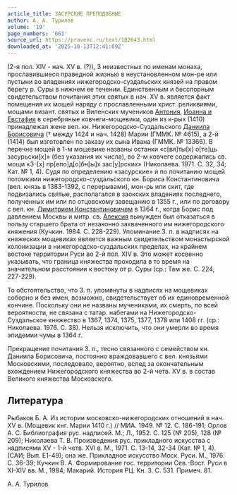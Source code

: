 ```yaml
---
article_title: ЗАСУРСКИЕ ПРЕПОДОБНЫЕ
author: А. А. Турилов
volume: '19'
page_numbers: '661'
source_url: https://pravenc.ru/text/182643.html
downloaded_at: '2025-10-13T12:41:09Z'
---
```


(2-я пол. XIV - нач. XV в. (?)), 3 неизвестных по именам монаха, прославившиеся праведной жизнью в неустановленном мон-ре или пустыни во владениях нижегородско-суздальских князей на правом берегу р. Суры в нижнем ее течении. Единственным и бесспорным свидетельством почитания этих святых в нач. XV в. является факт помещения их мощей наряду с прославленными христ. реликвиями, мощами визант. святых и Виленских мучеников [Антония](https://pravenc.ru/text/АНТОНИЙ.html), [Иоанна и Евстафия](<https://pravenc.ru/text/Иоанна и Евстафия.html>) в серебряные ковчеги-мощевики, один из к-рых (1410) принадлежал жене вел. кн. Нижегородско-Суздальского [Даниила Борисовича](<https://pravenc.ru/text/Даниила Борисовича.html>) († между 1424 и нач. 1428) Марии (ГММК. № 4615), а 2-й (1414) был изготовлен по заказу их сына Ивана (ГММК. № 13366). В перечне мощей в 1-м мощевике названы останки «с[вя]ты[х] о[те]ць засурьски[х]» (без указания их числа), во 2-м ковчеге содержались св. мощи «3-[х] пр[епо]д[о]бн[ы]х зас[у]рских» (Николаева. 1971. С. 32, 34; Кат. № 1, 4). Судя по определению «засурские» и по почитанию мощей потомками нижегородско-суздальского кн. Бориса Константиновича (вел. князь в 1383-1392, с перерывами), мон-рь или скит, где подвизались святые, располагался в заокских владениях последнего, полученных им или по отцовскому завещанию в 1355 г., или по договору с вел. кн. [Димитрием Константиновичем](<https://pravenc.ru/text/ВЛАДИМИР (ДИМИТРИЙ) КОНСТАНТИНОВИЧ.html>) в 1364 г., когда Борис под давлением Москвы и митр. св. [Алексия](https://pravenc.ru/text/АЛЕКСИЙ.html) вынужден был отказаться в пользу старшего брата от незаконно захваченного им нижегородского княжения (Кучкин. 1984. С. 228-229). Упоминание З. п. в надписях на княжеских мощевиках является важным свидетельством монастырской колонизации в нижегородско-суздальских пределах, на крайнем востоке территории Руси во 2-й пол. XIV в. Это может косвенно указывать, что граница княжества проходила в то время на значительном расстоянии к востоку от р. Суры (ср.: Там же. С. 224, 227-229).

То обстоятельство, что З. п. упомянуты в надписях на мощевиках соборно и без имен, возможно, свидетельствует об их единовременной кончине. Поскольку они не названы мучениками, их смерть, по всей вероятности, не связана с татар. набегами на Нижегородско-Суздальское княжество в 1367, 1374, 1375, 1377, 1378 или 1408 гг. (ср.: Николаева. 1976. С. 38). Нельзя исключить, что они умерли во время эпидемии чумы в 1364 г.

Прекращение почитания З. п., тесно связанного с семейством кн. Даниила Борисовича, постоянно враждовавшего с вел. князьями Московскими, последовало, вероятно, вслед за окончательным вхождением Нижегородского княжества во 2-й четв. XV в. в состав Великого княжества Московского.

## Литература

Рыбаков Б. А. Из истории московско-нижегородских отношений в нач. XV в. (Мощевик кнг. Марии 1410 г.) // МИА. 1949. № 12. С. 186-191; Орлов А. С. Библиография рус. надписей. М.; Л., 1952. С. 125 (№ 205), 128 (№ 209); Николаева Т. В. Произведения рус. прикладного искусства с надписями XV - 1-й четв. XVI в. М., 1971. С. 13-14, 32-34 (Кат. № 1, 4). (САИ; Вып. Е1-49); она же. Прикладное искусство Моск. Руси. М., 1976. С. 36-39; Кучкин В. А. Формирование гос. территории Сев.-Вост. Руси в XI-XIV вв. М., 1984; Макарий. История РЦ. Кн. 3. С. 531. Примеч. 81.

А. А. Турилов
